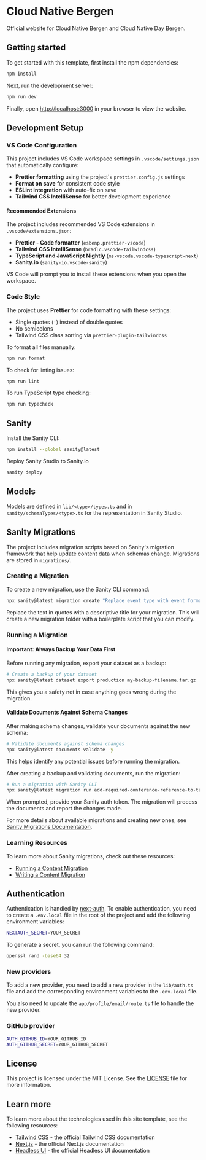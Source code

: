 # Cloud Native Bergen

Official website for Cloud Native Bergen and Cloud Native Day Bergen.

## Getting started

To get started with this template, first install the npm dependencies:

```bash
npm install
```

Next, run the development server:

```bash
npm run dev
```

Finally, open [http://localhost:3000](http://localhost:3000) in your browser to view the website.

## Development Setup

### VS Code Configuration

This project includes VS Code workspace settings in `.vscode/settings.json` that automatically configure:

- **Prettier formatting** using the project's `prettier.config.js` settings
- **Format on save** for consistent code style
- **ESLint integration** with auto-fix on save
- **Tailwind CSS IntelliSense** for better development experience

#### Recommended Extensions

The project includes recommended VS Code extensions in `.vscode/extensions.json`:

- **Prettier - Code formatter** (`esbenp.prettier-vscode`)
- **Tailwind CSS IntelliSense** (`bradlc.vscode-tailwindcss`)
- **TypeScript and JavaScript Nightly** (`ms-vscode.vscode-typescript-next`)
- **Sanity.io** (`sanity-io.vscode-sanity`)

VS Code will prompt you to install these extensions when you open the workspace.

### Code Style

The project uses **Prettier** for code formatting with these settings:

- Single quotes (`'`) instead of double quotes
- No semicolons
- Tailwind CSS class sorting via `prettier-plugin-tailwindcss`

To format all files manually:

```bash
npm run format
```

To check for linting issues:

```bash
npm run lint
```

To run TypeScript type checking:

```bash
npm run typecheck
```

## Sanity

Install the Sanity CLI:

```bash
npm install --global sanity@latest
```

Deploy Sanity Studio to Sanity.io

```bash
sanity deploy
```

## Models

Models are defined in `lib/<type>/types.ts` and in `sanity/schemaTypes/<type>.ts` for the representation in Sanity Studio.

## Sanity Migrations

The project includes migration scripts based on Sanity's migration framework that help update content data when schemas change. Migrations are stored in `migrations/`.

### Creating a Migration

To create a new migration, use the Sanity CLI command:

```bash
npx sanity@latest migration create "Replace event type with event format"
```

Replace the text in quotes with a descriptive title for your migration. This will create a new migration folder with a boilerplate script that you can modify.

### Running a Migration

#### Important: Always Backup Your Data First

Before running any migration, export your dataset as a backup:

```bash
# Create a backup of your dataset
npx sanity@latest dataset export production my-backup-filename.tar.gz
```

This gives you a safety net in case anything goes wrong during the migration.

#### Validate Documents Against Schema Changes

After making schema changes, validate your documents against the new schema:

```bash
# Validate documents against schema changes
npx sanity@latest documents validate -y
```

This helps identify any potential issues before running the migration.

After creating a backup and validating documents, run the migration:

```bash
# Run a migration with Sanity CLI
npx sanity@latest migration run add-required-conference-reference-to-talks
```

When prompted, provide your Sanity auth token. The migration will process the documents and report the changes made.

For more details about available migrations and creating new ones, see [Sanity Migrations Documentation](./sanity/migrations/README.md).

### Learning Resources

To learn more about Sanity migrations, check out these resources:

- [Running a Content Migration](https://www.sanity.io/learn/course/handling-schema-changes-confidently/running-a-content-migration)
- [Writing a Content Migration](https://www.sanity.io/learn/course/handling-schema-changes-confidently/writing-a-content-migration)

## Authentication

Authentication is handled by [next-auth](https://next-auth.js.org/). To enable authentication, you need to create a `.env.local` file in the root of the project and add the following environment variables:

```bash
NEXTAUTH_SECRET=YOUR_SECRET
```

To generate a secret, you can run the following command:

```bash
openssl rand -base64 32
```

### New providers

To add a new provider, you need to add a new provider in the `lib/auth.ts` file and add the corresponding environment variables to the `.env.local` file.

You also need to update the `app/profile/email/route.ts` file to handle the new provider.

### GitHub provider

```bash
AUTH_GITHUB_ID=YOUR_GITHUB_ID
AUTH_GITHUB_SECRET=YOUR_GITHUB_SECRET
```

## License

This project is licensed under the MIT License. See the [LICENSE](LICENSE) file for more information.

## Learn more

To learn more about the technologies used in this site template, see the following resources:

- [Tailwind CSS](https://tailwindcss.com/docs) - the official Tailwind CSS documentation
- [Next.js](https://nextjs.org/docs) - the official Next.js documentation
- [Headless UI](https://headlessui.dev) - the official Headless UI documentation
